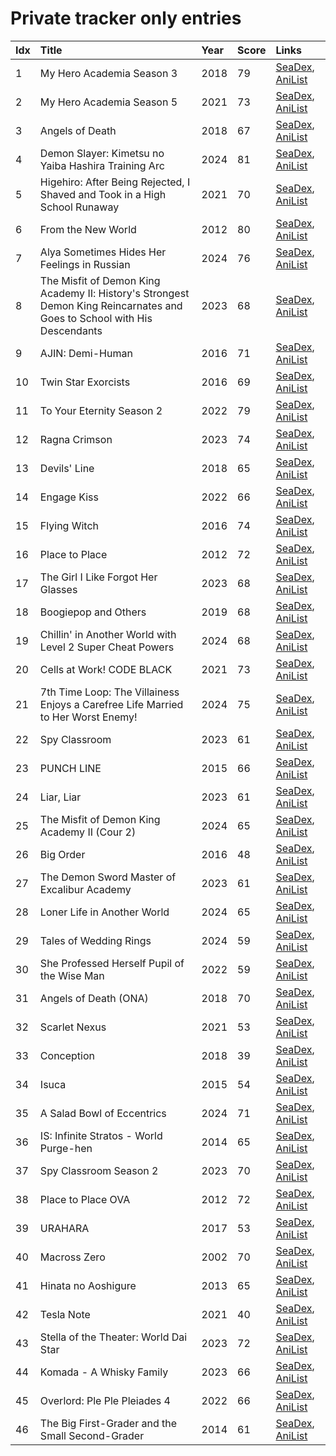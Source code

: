 # Private tracker only entries
| Idx | Title                                                                                                                   | Year | Score | Links                                                                              |
| :---| :-----------------------------------------------------------------------------------------------------------------------| :----| :-----| :----------------------------------------------------------------------------------|
| 1   | My Hero Academia Season 3                                                                                               | 2018 | 79    | [SeaDex](https://releases.moe/100166/), [AniList](https://anilist.co/anime/100166) |
| 2   | My Hero Academia Season 5                                                                                               | 2021 | 73    | [SeaDex](https://releases.moe/117193/), [AniList](https://anilist.co/anime/117193) |
| 3   | Angels of Death                                                                                                         | 2018 | 67    | [SeaDex](https://releases.moe/99629/), [AniList](https://anilist.co/anime/99629)   |
| 4   | Demon Slayer: Kimetsu no Yaiba Hashira Training Arc                                                                     | 2024 | 81    | [SeaDex](https://releases.moe/166240/), [AniList](https://anilist.co/anime/166240) |
| 5   | Higehiro: After Being Rejected, I Shaved and Took in a High School Runaway                                              | 2021 | 70    | [SeaDex](https://releases.moe/114232/), [AniList](https://anilist.co/anime/114232) |
| 6   | From the New World                                                                                                      | 2012 | 80    | [SeaDex](https://releases.moe/13125/), [AniList](https://anilist.co/anime/13125)   |
| 7   | Alya Sometimes Hides Her Feelings in Russian                                                                            | 2024 | 76    | [SeaDex](https://releases.moe/162804/), [AniList](https://anilist.co/anime/162804) |
| 8   | The Misfit of Demon King Academy Ⅱ: History's Strongest Demon King Reincarnates and Goes to School with His Descendants | 2023 | 68    | [SeaDex](https://releases.moe/130588/), [AniList](https://anilist.co/anime/130588) |
| 9   | AJIN: Demi-Human                                                                                                        | 2016 | 71    | [SeaDex](https://releases.moe/21341/), [AniList](https://anilist.co/anime/21341)   |
| 10  | Twin Star Exorcists                                                                                                     | 2016 | 69    | [SeaDex](https://releases.moe/21499/), [AniList](https://anilist.co/anime/21499)   |
| 11  | To Your Eternity Season 2                                                                                               | 2022 | 79    | [SeaDex](https://releases.moe/138565/), [AniList](https://anilist.co/anime/138565) |
| 12  | Ragna Crimson                                                                                                           | 2023 | 74    | [SeaDex](https://releases.moe/146493/), [AniList](https://anilist.co/anime/146493) |
| 13  | Devils' Line                                                                                                            | 2018 | 65    | [SeaDex](https://releases.moe/99531/), [AniList](https://anilist.co/anime/99531)   |
| 14  | Engage Kiss                                                                                                             | 2022 | 66    | [SeaDex](https://releases.moe/146625/), [AniList](https://anilist.co/anime/146625) |
| 15  | Flying Witch                                                                                                            | 2016 | 74    | [SeaDex](https://releases.moe/21284/), [AniList](https://anilist.co/anime/21284)   |
| 16  | Place to Place                                                                                                          | 2012 | 72    | [SeaDex](https://releases.moe/12291/), [AniList](https://anilist.co/anime/12291)   |
| 17  | The Girl I Like Forgot Her Glasses                                                                                      | 2023 | 68    | [SeaDex](https://releases.moe/160188/), [AniList](https://anilist.co/anime/160188) |
| 18  | Boogiepop and Others                                                                                                    | 2019 | 68    | [SeaDex](https://releases.moe/101283/), [AniList](https://anilist.co/anime/101283) |
| 19  | Chillin' in Another World with Level 2 Super Cheat Powers                                                               | 2024 | 68    | [SeaDex](https://releases.moe/170130/), [AniList](https://anilist.co/anime/170130) |
| 20  | Cells at Work! CODE BLACK                                                                                               | 2021 | 73    | [SeaDex](https://releases.moe/117533/), [AniList](https://anilist.co/anime/117533) |
| 21  | 7th Time Loop: The Villainess Enjoys a Carefree Life Married to Her Worst Enemy!                                        | 2024 | 75    | [SeaDex](https://releases.moe/168374/), [AniList](https://anilist.co/anime/168374) |
| 22  | Spy Classroom                                                                                                           | 2023 | 61    | [SeaDex](https://releases.moe/146323/), [AniList](https://anilist.co/anime/146323) |
| 23  | PUNCH LINE                                                                                                              | 2015 | 66    | [SeaDex](https://releases.moe/20964/), [AniList](https://anilist.co/anime/20964)   |
| 24  | Liar, Liar                                                                                                              | 2023 | 61    | [SeaDex](https://releases.moe/131863/), [AniList](https://anilist.co/anime/131863) |
| 25  | The Misfit of Demon King Academy II (Cour 2)                                                                            | 2024 | 65    | [SeaDex](https://releases.moe/130590/), [AniList](https://anilist.co/anime/130590) |
| 26  | Big Order                                                                                                               | 2016 | 48    | [SeaDex](https://releases.moe/21445/), [AniList](https://anilist.co/anime/21445)   |
| 27  | The Demon Sword Master of Excalibur Academy                                                                             | 2023 | 61    | [SeaDex](https://releases.moe/140501/), [AniList](https://anilist.co/anime/140501) |
| 28  | Loner Life in Another World                                                                                             | 2024 | 65    | [SeaDex](https://releases.moe/173693/), [AniList](https://anilist.co/anime/173693) |
| 29  | Tales of Wedding Rings                                                                                                  | 2024 | 59    | [SeaDex](https://releases.moe/160389/), [AniList](https://anilist.co/anime/160389) |
| 30  | She Professed Herself Pupil of the Wise Man                                                                             | 2022 | 59    | [SeaDex](https://releases.moe/119056/), [AniList](https://anilist.co/anime/119056) |
| 31  | Angels of Death (ONA)                                                                                                   | 2018 | 70    | [SeaDex](https://releases.moe/104243/), [AniList](https://anilist.co/anime/104243) |
| 32  | Scarlet Nexus                                                                                                           | 2021 | 53    | [SeaDex](https://releases.moe/131150/), [AniList](https://anilist.co/anime/131150) |
| 33  | Conception                                                                                                              | 2018 | 39    | [SeaDex](https://releases.moe/101609/), [AniList](https://anilist.co/anime/101609) |
| 34  | Isuca                                                                                                                   | 2015 | 54    | [SeaDex](https://releases.moe/20746/), [AniList](https://anilist.co/anime/20746)   |
| 35  | A Salad Bowl of Eccentrics                                                                                              | 2024 | 71    | [SeaDex](https://releases.moe/166828/), [AniList](https://anilist.co/anime/166828) |
| 36  | IS: Infinite Stratos - World Purge-hen                                                                                  | 2014 | 65    | [SeaDex](https://releases.moe/20571/), [AniList](https://anilist.co/anime/20571)   |
| 37  | Spy Classroom Season 2                                                                                                  | 2023 | 70    | [SeaDex](https://releases.moe/163542/), [AniList](https://anilist.co/anime/163542) |
| 38  | Place to Place OVA                                                                                                      | 2012 | 72    | [SeaDex](https://releases.moe/16273/), [AniList](https://anilist.co/anime/16273)   |
| 39  | URAHARA                                                                                                                 | 2017 | 53    | [SeaDex](https://releases.moe/98513/), [AniList](https://anilist.co/anime/98513)   |
| 40  | Macross Zero                                                                                                            | 2002 | 70    | [SeaDex](https://releases.moe/194/), [AniList](https://anilist.co/anime/194)       |
| 41  | Hinata no Aoshigure                                                                                                     | 2013 | 65    | [SeaDex](https://releases.moe/20471/), [AniList](https://anilist.co/anime/20471)   |
| 42  | Tesla Note                                                                                                              | 2021 | 40    | [SeaDex](https://releases.moe/132071/), [AniList](https://anilist.co/anime/132071) |
| 43  | Stella of the Theater: World Dai Star                                                                                   | 2023 | 72    | [SeaDex](https://releases.moe/157765/), [AniList](https://anilist.co/anime/157765) |
| 44  | Komada - A Whisky Family                                                                                                | 2023 | 66    | [SeaDex](https://releases.moe/164293/), [AniList](https://anilist.co/anime/164293) |
| 45  | Overlord: Ple Ple Pleiades 4                                                                                            | 2022 | 66    | [SeaDex](https://releases.moe/151898/), [AniList](https://anilist.co/anime/151898) |
| 46  | The Big First-Grader and the Small Second-Grader                                                                        | 2014 | 61    | [SeaDex](https://releases.moe/20504/), [AniList](https://anilist.co/anime/20504)   |